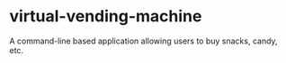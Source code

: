 # virtual-vending-machine
A command-line based application allowing users to buy snacks, candy, etc.

